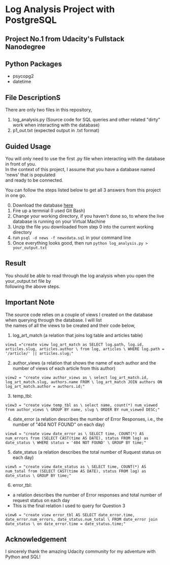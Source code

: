 # Log Analysis Project with PostgreSQL
## Project No.1 from Udacity's Fullstack Nanodegree

## Python Packages
* psycopg2
* datetime

## File DescriptionS
There are only two files in this repository,

1. log_analysis.py (Source code for SQL queries and other related "dirty" work when interacting with the database)
2. p1_out.txt (expected output in .txt format)

## Guided Usage
You will only need to use the first .py file when interacting with the database in front of you. <br/> 
In the context of this project, I assume that you have a database named 'news' that is populated <br/>
and ready to be connected. <br/>

You can follow the steps listed below to get all 3 answers from this project in one go.

0. Download the database [here](https://d17h27t6h515a5.cloudfront.net/topher/2016/August/57b5f748_newsdata/newsdata.zip)
1. Fire up a termnial (I used Git Bash)
2. Change your working directory, if you haven't done so, to where the live database is running on your Virtual Machine
3. Unzip the file you downloaded from step 0 into the current working directory
4. run `psql -d news -f newsdata.sql` in your command line
5. Once everything looks good, then run `python log_analysis.py > your_output.txt`

## Result

You should be able to read through the log analysis when you open the your_output.txt file by <br/>
following the above steps.

## Important Note 

The source code relies on a couple of views I created on the database when querying through the database. I will list <br/>
the names of all the views to be created and their code below,

1. log_art_match (a relation that joins log table and articles table)

 `view1 ="create view log_art_match as SELECT log.path, log.id, articles.slug, articles.author \
            from log, articles \
            WHERE log.path = '/article/' || articles.slug;"`

2. author_views (a relation that shows the name of each author and the number of views of each article from this author)

  `view2 = "create view author_views as \
          select log_art_match.id, log_art_match.slug, authors.name FROM \
          log_art_match JOIN authors ON log_art_match.author = authors.id;"`

3. temp_tbl:

  `view3 = "create view temp_tbl as \
   select name, count(*) num_viewed from author_views \
          GROUP BY name, slug \
          ORDER BY num_viewed DESC;"`

4. date_error (a relation describes the number of Error Responses, i.e., the number of "404 NOT FOUND" on each day)
  
  
  `view4 = "create view date_error as \
	           SELECT time, COUNT(*) AS num_errors from (SELECT CAST(time AS DATE), status FROM log) as date_status \
              WHERE status = '404 NOT FOUND' \
              GROUP BY time;"`
              
5. date_status (a relation describes the total number of Ruquest status on each day)

  `view5 = "create view date_status as \
            SELECT time, COUNT(*) AS num_total from (SELECT CAST(time AS DATE), status FROM log) as date_status \
            GROUP BY time;"`

6. error_tbl:
  * a relation describes the number of Error responses and total number of request status on each day
  * This is the final relation I used to query for Question 3
  
  
  `view6 = "create view error_tbl AS SELECT date_error.time, date_error.num_errors, date_status.num_total \
              FROM date_error join date_status \
              on date_error.time = date_status.time;"`
  
## Acknowledgement

I sincerely thank the amazing Udacity community for my adventure with Python and SQL!





